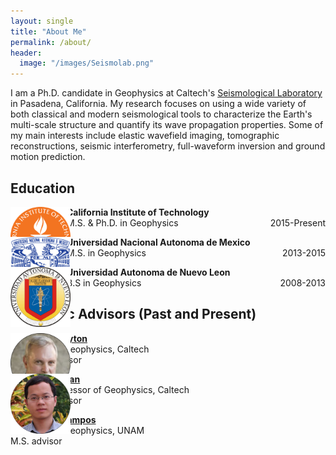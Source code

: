 ```yaml
---
layout: single
title: "About Me"
permalink: /about/
header:
  image: "/images/Seismolab.png"
---
```


I am a Ph.D. candidate in Geophysics at Caltech's [Seismological Laboratory](http://www.seismolab.caltech.edu) in Pasadena, California. My research focuses on using a wide variety of both classical and modern seismological tools to characterize the Earth's multi-scale structure and quantify its wave propagation properties. Some of my main interests include elastic wavefield imaging, tomographic reconstructions, seismic interferometry, full-waveform inversion and ground motion prediction.

## Education
<div id="over" style="position:absolute; width:10%; height:auto" alt="Caltech">
  <img src="/images/CALTECH_LOGO.png">
</div>

<p style="margin-left: 90px"><b>California Institute of Technology</b><br>M.S. & Ph.D. in Geophysics<p2 style="float: right">2015-Present</p2></p>

<div id="over" style="position:absolute; width:10%; height:auto" alt="UNAM">
  <img src="/images/UNAM_LOGO.png">
</div>

<p style="margin-left: 90px"><b>Universidad Nacional Autonoma de Mexico</b><br>M.S. in Geophysics<p2 style="float: right">2013-2015</p2></p>

<div id="over" style="position:absolute; width:10%; height:auto" alt="UANL">
  <img src="/images/UANL_LOGO.png">
</div>

<p style="margin-left: 90px"><b>Universidad Autonoma de Nuevo Leon</b><br>B.S in Geophysics<p2 style="float: right">2008-2013</p2></p>

## Academic Advisors (Past and Present)
<div id="over" style="position:absolute; width:10%; height:auto" alt="Caltech">
  <img src="/images/Clayton.png">
</div>

[**Robert W. Clayton**](http://www.seismolab.caltech.edu/clayton_r.html)
<br>
Professor of Geophysics, Caltech
<br>
Ph.D. Co-Advisor

<div id="over" style="position:absolute; width:10%; height:auto" alt="Caltech">
  <img src="/images/Zhongwen_Zhan.png">
</div>

[**Zhongwen Zhan**](http://www.seismolab.caltech.edu/zhan_z.html)
<br>
Assistant Professor of Geophysics, Caltech
<br>
Ph.D. Co-Advisor

[**Xyoli Perez Campos**](http://areas.geofisica.unam.mx/sismologia/index.php/users/view/11)
<br>
Professor of Geophysics, UNAM
<br>
M.S. advisor
